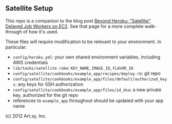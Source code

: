 ## Satellite Setup

This repo is a companion to the blog post [Beyond Heroku: "Satellite" Delayed Job Workers on EC2](http://artsy.github.com/blog/2012/01/31/beyond-heroku-satellite-delayed-job-workers-on-ec2/). See that page for a more complete walk-through of how it's used.

These files _will_ require modification to be relevant to your environment. In particular:

* `config/heroku.yml`: your own shared environment variables, including AWS credentials
* `lib/tasks/satellite.rake`: `KEY_NAME`, `IMAGE_ID`, `FLAVOR_ID`
* `config/satellite/cookbooks/example_app/recipes/deploy.rb`: git repo
* `config/satellite/cookbooks/example_app/files/default/authorized_keys`: any keys for SSH authorization
* `config/satellite/cookbooks/example_app/files/id_dsa`: a new private key, authorized for the git repo
* references to `example_app` throughout should be updated with your app name

(c) 2012 Art.sy, Inc.